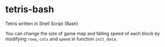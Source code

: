 # tetris-bash
Tetris written in Shell Script (Bash)

You can change the size of game map and falling speed of each block by modifying ``rows``, ``cols`` and ``speed`` in function ``init_data``.
